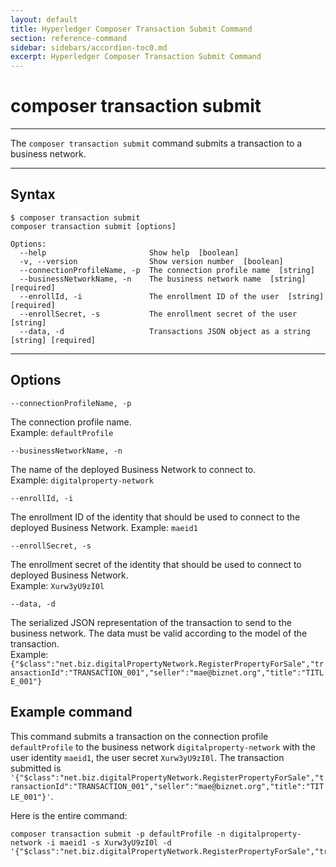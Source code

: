 ```yaml
---
layout: default
title: Hyperledger Composer Transaction Submit Command
section: reference-command
sidebar: sidebars/accordion-toc0.md
excerpt: Hyperledger Composer Transaction Submit Command
---
```


# composer transaction submit

---

The `composer transaction submit` command submits a transaction to a business network.
<!-- There will be a link to a conceptual topic about transactions here when it's written. -->

---

## Syntax

```
$ composer transaction submit
composer transaction submit [options]

Options:
  --help                       Show help  [boolean]
  -v, --version                Show version number  [boolean]
  --connectionProfileName, -p  The connection profile name  [string]
  --businessNetworkName, -n    The business network name  [string] [required]
  --enrollId, -i               The enrollment ID of the user  [string] [required]
  --enrollSecret, -s           The enrollment secret of the user  [string]
  --data, -d                   Transactions JSON object as a string  [string] [required]
```
---
## Options

`--connectionProfileName, -p`

The connection profile name.  
Example: `defaultProfile`

`--businessNetworkName, -n`

The name of the deployed Business Network to connect to.  
Example:
`digitalproperty-network`

`--enrollId, -i`

The enrollment ID of the identity that should be used to connect to the deployed
Business Network.
Example: `maeid1`

`--enrollSecret, -s`

The enrollment secret of the identity that should be used to connect to deployed
Business Network.  
Example: `Xurw3yU9zI0l`

`--data, -d`

The serialized JSON representation of the transaction to send to the business network. The data must be valid according to the model of the transaction.  
Example: `{"$class":"net.biz.digitalPropertyNetwork.RegisterPropertyForSale","transactionId":"TRANSACTION_001","seller":"mae@biznet.org","title":"TITLE_001"}`

## Example command

This command submits a transaction on the connection profile `defaultProfile` to the business network `digitalproperty-network` with the user identity `maeid1`, the user secret `Xurw3yU9zI0l`. The transaction submitted is `'{"$class":"net.biz.digitalPropertyNetwork.RegisterPropertyForSale","transactionId":"TRANSACTION_001","seller":"mae@biznet.org","title":"TITLE_001"}'`.

Here is the entire command:

```
composer transaction submit -p defaultProfile -n digitalproperty-network -i maeid1 -s Xurw3yU9zI0l -d '{"$class":"net.biz.digitalPropertyNetwork.RegisterPropertyForSale","transactionId":"TRANSACTION_001","seller":"mae@biznet.org","title":"TITLE_001"}'
```
